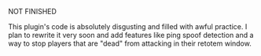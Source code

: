 NOT FINISHED

This plugin's code is absolutely disgusting and filled with awful practice. 
I plan to rewrite it very soon and add features like ping spoof detection and a way to stop players that are "dead" from attacking in their retotem window.

